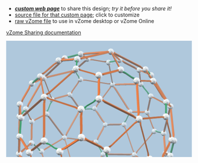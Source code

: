 
 - [***custom web page***][post] to share this design; *try it before you share it!*
 - [source file for that custom page][source]; click to customize
 - [raw vZome file][raw] to use in vZome desktop or vZome Online

[vZome Sharing documentation](https://vzome.github.io/vzome/sharing.html#how-it-works)

![Image](<hexecontahedron.png>)


[post]: <https://vorth.github.io/vzome-sharing/2022/02/28/hexecontahedron-22-25-17.html>
[source]: <https://github.com/vorth/vzome-sharing/edit/main/_posts/2022-02-28-hexecontahedron-22-25-17.md>
[raw]: <https://raw.githubusercontent.com/vorth/vzome-sharing/main/2022/02/28/22-25-17-hexecontahedron/hexecontahedron.vZome>